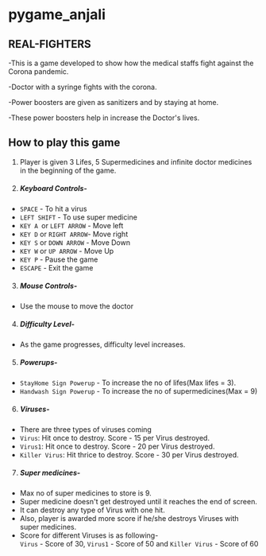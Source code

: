 # pygame_anjali
## REAL-FIGHTERS

-This is a game developed to show how the medical staffs fight against the Corona pandemic.

-Doctor with a syringe fights with the corona.

-Power boosters are given as sanitizers and by staying at home.

-These power boosters help in increase the Doctor's lives. 

## How to play this game
1. Player is given 3 Lifes, 5 Supermedicines and infinite doctor medicines in the beginning of the game.   
2. ##### Keyboard Controls-
- ``SPACE`` - To hit a virus
- ``LEFT SHIFT`` - To use super medicine
- ``KEY A ``or ``LEFT ARROW`` - Move left
- ``KEY D`` or ``RIGHT ARROW``- Move right 
- ``KEY S`` or ``DOWN ARROW`` - Move Down
- ``KEY W`` or ``UP ARROW`` - Move Up
- ``KEY P`` - Pause the game
- ``ESCAPE`` - Exit the game
3. ##### Mouse Controls-
- Use the mouse to move the doctor
4. ##### Difficulty Level-
- As the game progresses, difficulty level increases.
5. ##### Powerups-
- ``StayHome Sign Powerup`` - To increase the no of lifes(Max lifes = 3). 
- ``Handwash Sign Powerup`` - To increase the no  of supermedicines(Max = 9)
6. ##### Viruses-  
- There are three types of viruses coming
- ``Virus``: Hit once to destroy. Score - 15 per Virus destroyed.
- ``Virus1``: Hit once to destroy. Score - 20 per Virus destroyed.
- ``Killer Virus``: Hit thrice to destroy. Score - 30 per Virus destroyed.
7. ##### Super medicines-
- Max no of super medicines to store is 9.
- Super medicine doesn't get destroyed until it reaches the end of screen.
- It can destroy any type of Virus with one hit.
- Also, player is awarded more score if he/she destroys Viruses with super medicines. 
- Score for different Viruses is as following-  
  ``Virus`` - Score of 30, ``Virus1`` - Score of 50 and ``Killer Virus`` - Score of 60
